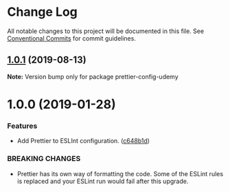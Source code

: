 # Change Log

All notable changes to this project will be documented in this file.
See [Conventional Commits](https://conventionalcommits.org) for commit guidelines.

## [1.0.1](https://github.com/udemy/js-tooling/compare/prettier-config-udemy@1.0.0...prettier-config-udemy@1.0.1) (2019-08-13)

**Note:** Version bump only for package prettier-config-udemy





<a name="1.0.0"></a>
# 1.0.0 (2019-01-28)


### Features

* Add Prettier to ESLInt configuration. ([c648b1d](https://github.com/udemy/js-tooling/commit/c648b1d))


### BREAKING CHANGES

* Prettier has its own way of formatting the code. Some of the ESLint rules is replaced and your ESLint run would fail after this upgrade.
